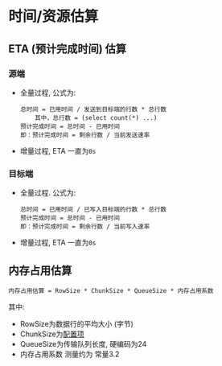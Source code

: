 # 时间/资源估算

## ETA (预计完成时间) 估算

### 源端

- 全量过程, 公式为:
	```
	总时间 = 已用时间 / 发送到目标端的行数 * 总行数
		其中，总行数 = (select count(*) ...)
	预计完成时间 = 总时间 - 已用时间
	即：预计完成时间 = 剩余行数 / 当前发送速率
	```
- 增量过程, ETA 一直为`0s`

### 目标端

- 全量过程. 公式为:
	```
	总时间 = 已用时间 / 已写入目标端的行数 * 总行数
	预计完成时间 = 总时间 - 已用时间
	即：预计完成时间 = 剩余行数 / 当前写入速率
	```
- 增量过程, ETA 一直为`0s`

## 内存占用估算

```
内存占用估算 = RowSize * ChunkSize * QueueSize * 内存占用系数
```

其中: 
- RowSize为数据行的平均大小 (字节)
- ChunkSize为[配置项](4.1_configuration.md)
- QueueSize为传输队列长度, 硬编码为24
- 内存占用系数 测量约为 常量3.2